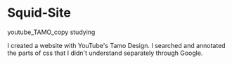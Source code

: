 # Squid-Site
youtube_TAMO_copy studying

I created a website with YouTube's Tamo Design.
I searched and annotated the parts of css that I didn't understand separately through Google.
